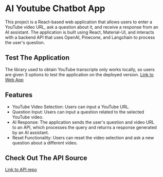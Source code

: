 # AI Youtube Chatbot App

This project is a React-based web application that allows users to enter a YouTube video URL, ask a question about it, and receive a response from an AI assistant. The application is built using React, Material-UI, and interacts with a backend API that uses OpenAI, Pinecone, and Langchain to process the user's question.

## Test The Application
The library used to obtain YouTube transcripts only works locally, so users are given 3 options to test the application on the deployed version.
[Link to Web App](youtube-chatbot.vercel.app)

## Features
* YouTube Video Selection: Users can input a YouTube URL.
* Question Input: Users can input a question related to the selected YouTube video.
* AI Response: The application sends the user's question and video URL to an API, which processes the query and returns a response generated by an AI assistant.
* Reset Functionality: Users can reset the video selection and ask a new question about a different video.

## Check Out The API Source
[Link to API repo](https://github.com/EdgarSantamaria/rag_api)

